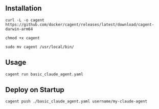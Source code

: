 

## Installation

```
curl -L -o cagent https://github.com/docker/cagent/releases/latest/download/cagent-darwin-arm64

chmod +x cagent

sudo mv cagent /usr/local/bin/
```

## Usage

```
cagent run basic_claude_agent.yaml
```

## Deploy on Startup

```
cagent push ./basic_claude_agent.yaml username/my-claude-agent
```
